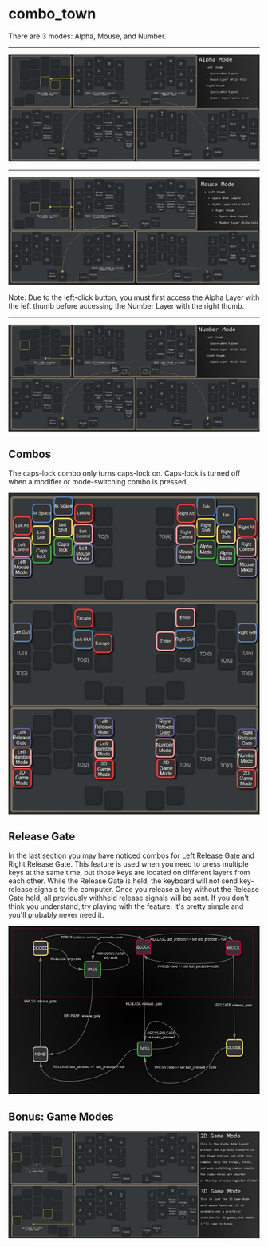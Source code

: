 # combo_town 

There are 3 modes: Alpha, Mouse, and Number.  

---  

![alpha_mode_graph](https://github.com/tomsadowski/qmk_firmware/blob/master/keyboards/noony/keymaps/tomsadowski/doc/alpha_graph.jpg)  

---  

![mouse_mode_graph](https://github.com/tomsadowski/qmk_firmware/blob/master/keyboards/noony/keymaps/tomsadowski/doc/mouse_graph.jpg)  

Note: Due to the left-click button, you must first access the Alpha Layer with the left thumb before accessing the Number Layer with the right thumb.  

---  

![number_mode_graph](https://github.com/tomsadowski/qmk_firmware/blob/master/keyboards/noony/keymaps/tomsadowski/doc/number_graph.jpg)  

## Combos  

The caps-lock combo only turns caps-lock on. Caps-lock is turned off when a modifier or mode-switching combo is pressed.   

![combos](https://github.com/tomsadowski/qmk_firmware/blob/master/keyboards/noony/keymaps/tomsadowski/doc/combos.jpg)  

## Release Gate

In the last section you may have noticed combos for Left Release Gate and Right Release Gate. This feature is used when you need to press multiple keys at the same time, but those keys are located on different layers from each other. While the Release Gate is held, the keyboard will not send key-release signals to the computer. Once you release a key without the Release Gate held, all previously withheld release signals will be sent. If you don't think you understand, try playing with the feature. It's pretty simple and you'll probably never need it.  

![release_gate_state_machine](https://github.com/tomsadowski/qmk_firmware/blob/master/keyboards/noony/keymaps/tomsadowski/doc/release_gate_state_machine.jpg)  

## Bonus: Game Modes   

![game_modes](https://github.com/tomsadowski/qmk_firmware/blob/master/keyboards/noony/keymaps/tomsadowski/doc/game_modes.jpg) 
